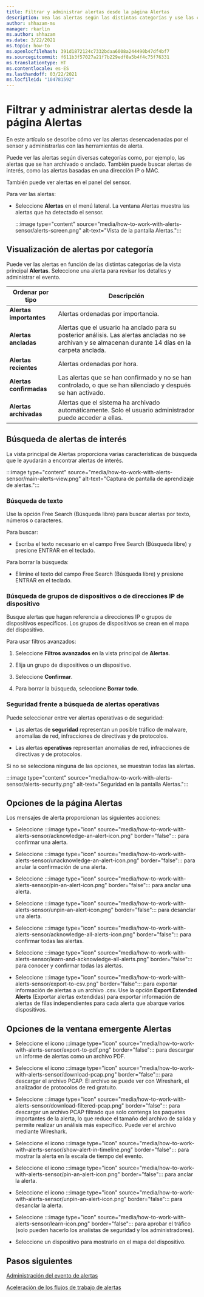 ```yaml
---
title: Filtrar y administrar alertas desde la página Alertas
description: Vea las alertas según las distintas categorías y use las características de búsqueda para buscar alertas de interés.
author: shhazam-ms
manager: rkarlin
ms.author: shhazam
ms.date: 3/22/2021
ms.topic: how-to
ms.openlocfilehash: 391d1872124c7332bdaa6008a244490b47df4bf7
ms.sourcegitcommit: f611b3f57027a21f7b229edf8a5b4f4c75f76331
ms.translationtype: HT
ms.contentlocale: es-ES
ms.lasthandoff: 03/22/2021
ms.locfileid: "104781592"
---
```

# <a name="filter-and-manage-alerts-from-the-alerts-page"></a>Filtrar y administrar alertas desde la página Alertas 

En este artículo se describe cómo ver las alertas desencadenadas por el sensor y administrarlas con las herramientas de alerta.

Puede ver las alertas según diversas categorías como, por ejemplo, las alertas que se han archivado o anclado. También puede buscar alertas de interés, como las alertas basadas en una dirección IP o MAC.  

También puede ver alertas en el panel del sensor.

Para ver las alertas:

- Seleccione **Alertas** en el menú lateral. La ventana Alertas muestra las alertas que ha detectado el sensor.

  :::image type="content" source="media/how-to-work-with-alerts-sensor/alerts-screen.png" alt-text="Vista de la pantalla Alertas.":::

## <a name="view-alerts-by-category"></a>Visualización de alertas por categoría

Puede ver las alertas en función de las distintas categorías de la vista principal **Alertas**. Seleccione una alerta para revisar los detalles y administrar el evento.

| Ordenar por tipo | Descripción |
|--|--|
| **Alertas importantes** | Alertas ordenadas por importancia. |
| **Alertas ancladas** | Alertas que el usuario ha anclado para su posterior análisis. Las alertas ancladas no se archivan y se almacenan durante 14 días en la carpeta anclada. |
| **Alertas recientes** | Alertas ordenadas por hora. |
| **Alertas confirmadas** | Las alertas que se han confirmado y no se han controlado, o que se han silenciado y después se han activado. |
| **Alertas archivadas** | Alertas que el sistema ha archivado automáticamente. Solo el usuario administrador puede acceder a ellas. |

## <a name="search-for-alerts-of-interest"></a>Búsqueda de alertas de interés

La vista principal de Alertas proporciona varias características de búsqueda que le ayudarán a encontrar alertas de interés.

:::image type="content" source="media/how-to-work-with-alerts-sensor/main-alerts-view.png" alt-text="Captura de pantalla de aprendizaje de alertas.":::

### <a name="text-search"></a>Búsqueda de texto

Use la opción Free Search (Búsqueda libre) para buscar alertas por texto, números o caracteres.

Para buscar:

- Escriba el texto necesario en el campo Free Search (Búsqueda libre) y presione ENTRAR en el teclado.

Para borrar la búsqueda:

- Elimine el texto del campo Free Search (Búsqueda libre) y presione ENTRAR en el teclado.

### <a name="device-group-or-device-ip-address-search"></a>Búsqueda de grupos de dispositivos o de direcciones IP de dispositivo

Busque alertas que hagan referencia a direcciones IP o grupos de dispositivos específicos. Los grupos de dispositivos se crean en el mapa del dispositivo.

Para usar filtros avanzados:

1. Seleccione **Filtros avanzados** en la vista principal de **Alertas**.

2. Elija un grupo de dispositivos o un dispositivo.

3. Seleccione **Confirmar**.

4. Para borrar la búsqueda, seleccione **Borrar todo**.

### <a name="security-versus-operational-alert-search"></a>Seguridad frente a búsqueda de alertas operativas

Puede seleccionar entre ver alertas operativas o de seguridad:

- Las alertas de **seguridad** representan un posible tráfico de malware, anomalías de red, infracciones de directivas y de protocolos.

- Las alertas **operativas** representan anomalías de red, infracciones de directivas y de protocolos.

Si no se selecciona ninguna de las opciones, se muestran todas las alertas.

:::image type="content" source="media/how-to-work-with-alerts-sensor/alerts-security.png" alt-text="Seguridad en la pantalla Alertas.":::

## <a name="alert-page-options"></a>Opciones de la página Alertas

Los mensajes de alerta proporcionan las siguientes acciones:

- Seleccione :::image type="icon" source="media/how-to-work-with-alerts-sensor/acknowledge-an-alert-icon.png" border="false"::: para confirmar una alerta.

- Seleccione :::image type="icon" source="media/how-to-work-with-alerts-sensor/unacknowledge-an-alert-icon.png" border="false"::: para anular la confirmación de una alerta.

- Seleccione :::image type="icon" source="media/how-to-work-with-alerts-sensor/pin-an-alert-icon.png" border="false"::: para anclar una alerta.

- Seleccione :::image type="icon" source="media/how-to-work-with-alerts-sensor/unpin-an-alert-icon.png" border="false"::: para desanclar una alerta.

- Seleccione :::image type="icon" source="media/how-to-work-with-alerts-sensor/acknowledge-all-alerts-icon.png" border="false"::: para confirmar todas las alertas.

- Seleccione :::image type="icon" source="media/how-to-work-with-alerts-sensor/learn-and-acknowledge-all-alerts.png" border="false"::: para conocer y confirmar todas las alertas.

- Seleccione :::image type="icon" source="media/how-to-work-with-alerts-sensor/export-to-csv.png" border="false"::: para exportar información de alertas a un archivo .csv. Use la opción **Export Extended Alerts** (Exportar alertas extendidas) para exportar información de alertas de filas independientes para cada alerta que abarque varios dispositivos.

## <a name="alert-pop-up-window-options"></a>Opciones de la ventana emergente Alertas

- Seleccione el icono :::image type="icon" source="media/how-to-work-with-alerts-sensor/export-to-pdf.png" border="false"::: para descargar un informe de alertas como un archivo PDF.

- Seleccione el icono :::image type="icon" source="media/how-to-work-with-alerts-sensor/download-pcap.png" border="false"::: para descargar el archivo PCAP. El archivo se puede ver con Wireshark, el analizador de protocolos de red gratuito.

- Seleccione :::image type="icon" source="media/how-to-work-with-alerts-sensor/download-filtered-pcap.png" border="false"::: para descargar un archivo PCAP filtrado que solo contenga los paquetes importantes de la alerta, lo que reduce el tamaño del archivo de salida y permite realizar un análisis más específico. Puede ver el archivo mediante Wireshark.

- Seleccione el icono :::image type="icon" source="media/how-to-work-with-alerts-sensor/show-alert-in-timeline.png" border="false"::: para mostrar la alerta en la escala de tiempo del evento.

- Seleccione el icono :::image type="icon" source="media/how-to-work-with-alerts-sensor/pin-an-alert-icon.png" border="false"::: para anclar la alerta.

- Seleccione el icono :::image type="icon" source="media/how-to-work-with-alerts-sensor/unpin-an-alert-icon.png" border="false"::: para desanclar la alerta.

- Seleccione :::image type="icon" source="media/how-to-work-with-alerts-sensor/learn-icon.png" border="false"::: para aprobar el tráfico (solo pueden hacerlo los analistas de seguridad y los administradores).

- Seleccione un dispositivo para mostrarlo en el mapa del dispositivo.

## <a name="next-steps"></a>Pasos siguientes

[Administración del evento de alertas](how-to-manage-the-alert-event.md)

[Aceleración de los flujos de trabajo de alertas](how-to-accelerate-alert-incident-response.md)
